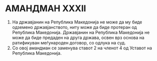 # АМАНДМАН XXXII

1. На државјанин на Република Македонија не може да му биде одземено државјанството, ниту може да биде протеран од Република Македонија. Државјанин на Република Македонија не може да биде предаден на друга држава, освен врз основа на ратификуван меѓународен договор, со одлука на суд.
2. Со овој амандман се заменува ставот 2 на членот 4 од Уставот на Република Македонија.
